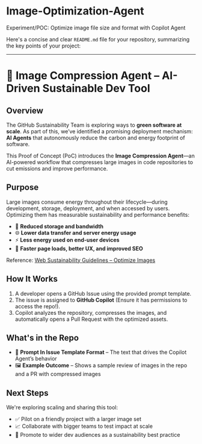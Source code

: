 # Image-Optimization-Agent
Experiment/POC: Optimize image file size and format with Copilot Agent

Here's a concise and clear `README.md` file for your repository, summarizing the key points of your project:

---

# 🌿 Image Compression Agent – AI-Driven Sustainable Dev Tool

## Overview

The GitHub Sustainability Team is exploring ways to **green software at scale**. As part of this, we’ve identified a promising deployment mechanism: **AI Agents** that autonomously reduce the carbon and energy footprint of software.

This Proof of Concept (PoC) introduces the **Image Compression Agent**—an AI-powered workflow that compresses large images in code repositories to cut emissions and improve performance.

## Purpose

Large images consume energy throughout their lifecycle—during development, storage, deployment, and when accessed by users. Optimizing them has measurable sustainability and performance benefits:

* 💾 **Reduced storage and bandwidth**
* 🌐 **Lower data transfer and server energy usage**
* ⚡ **Less energy used on end-user devices**
* 🚀 **Faster page loads, better UX, and improved SEO**

Reference: [Web Sustainability Guidelines – Optimize Images](https://w3c.github.io/sustainableweb-wsg/#all-images-must-be-optimized-for-sustainability)

## How It Works

1. A developer opens a GitHub Issue using the provided prompt template.
2. The issue is assigned to **GitHub Copilot** (Ensure it has permissions to access the repo!).
3. Copilot analyzes the repository, compresses the images, and automatically opens a Pull Request with the optimized assets.

## What's in the Repo

* 🧠 **Prompt In Issue Template Format** – The text that drives the Copilot Agent’s behavior
* 🖼️ **Example Outcome** – Shows a sample review of images in the repo and a PR with compressed images

## Next Steps

We're exploring scaling and sharing this tool:

* ✅ Pilot on a friendly project with a larger image set
* 📈 Collaborate with bigger teams to test impact at scale
* 📣 Promote to wider dev audiences as a sustainability best practice

